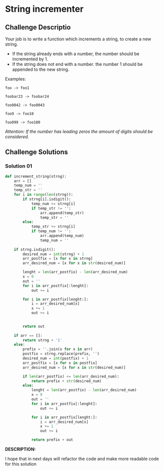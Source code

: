 # String incrementer

## Challenge Descriptio

Your job is to write a function which increments a string, to create a new string.

- If the string already ends with a number, the number should be incremented by 1.
- If the string does not end with a number. the number 1 should be appended to the new string.

Examples:

`foo -> foo1`

`foobar23 -> foobar24`

`foo0042 -> foo0043`

`foo9 -> foo10`

`foo099 -> foo100`

*Attention: If the number has leading zeros the amount of digits should be considered.*

## Challenge Solutions

### Solution 01

```python
def increment_string(strng):
	arr = []
	temp_num = ''
	temp_str = ''
	for i in range(len(strng)):
		if strng[i].isdigit():
			temp_num += strng[i] 
			if temp_str != '':
				arr.append(temp_str)
				temp_str = ''
		else:
			temp_str += strng[i]
			if temp_num != '':
				arr.append(temp_num)
				temp_num = ''
	
	if strng.isdigit():
		desired_num = int(strng) + 1
		arr_postfix = [x for x in strng]
		arr_desired_num = [x for x in str(desired_num)]

		lenght = len(arr_postfix) - len(arr_desired_num)
		x = 0
		out = ''
		for i in arr_postfix[:lenght]:
			out += i

		for i in arr_postfix[lenght:]: 
			i = arr_desired_num[x]
			x += 1
			out += i

		
		return out
	
	if arr == []:
		return strng + '1'
	else:
		prefix = ''.join(x for x in arr)
		postfix = strng.replace(prefix, '')
		desired_num = int(postfix) + 1
		arr_postfix = [x for x in postfix]
		arr_desired_num = [x for x in str(desired_num)]

		if len(arr_postfix) <= len(arr_desired_num):
			return prefix + str(desired_num)
		else:
			lenght = len(arr_postfix) - len(arr_desired_num)
			x = 0
			out = ''
			for i in arr_postfix[:lenght]:
				out += i

			for i in arr_postfix[lenght:]: 
				i = arr_desired_num[x]
				x += 1
				out += i

			return prefix + out
```

**DESCRIPTION:**

I hope that in next days will refactor the code and make more readable code for this solution